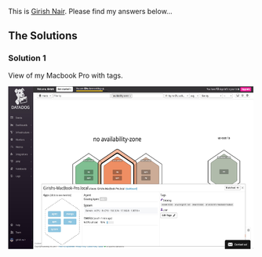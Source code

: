 This is [Girish Nair](https://www.linkedin.com/in/girish-nair-cissp-9b4847/). Please find my answers below...


## The Solutions


### Solution 1 

View of my Macbook Pro with tags.

<img src="./images/host_map.jpeg" width="500" height="332" alt="Host Map">


